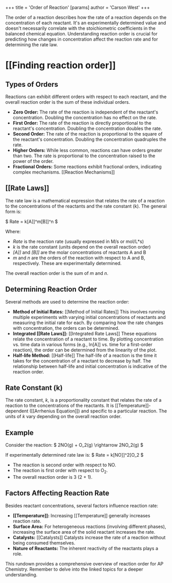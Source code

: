+++
 title = 'Order of Reaction'
[params]
	author = 'Carson West'
+++

The order of a reaction describes how the rate of a reaction depends on the concentration of each reactant. It's an experimentally determined value and doesn't necessarily correlate with the stoichiometric coefficients in the balanced chemical equation.  Understanding reaction order is crucial for predicting how changes in concentration affect the reaction rate and for determining the rate law.
# [[Finding reaction order]]

## Types of Orders

Reactions can exhibit different orders with respect to each reactant, and the overall reaction order is the sum of these individual orders.

* **Zero Order:** The rate of the reaction is independent of the reactant's concentration.  Doubling the concentration has no effect on the rate.
* **First Order:** The rate of the reaction is directly proportional to the reactant's concentration. Doubling the concentration doubles the rate.
* **Second Order:** The rate of the reaction is proportional to the square of the reactant's concentration. Doubling the concentration quadruples the rate.
* **Higher Orders:**  While less common, reactions can have orders greater than two.  The rate is proportional to the concentration raised to the power of the order.
* **Fractional Orders:** Some reactions exhibit fractional orders, indicating complex mechanisms. [[Reaction Mechanisms]]


## [[Rate Laws]]

The rate law is a mathematical expression that relates the rate of a reaction to the concentrations of the reactants and the rate constant (k).  The general form is:

 $ Rate = k[A]]^m[B]]^n $ 

Where:

* *Rate* is the reaction rate (usually expressed in M/s or mol/L*s)
* *k* is the rate constant (units depend on the overall reaction order)
* *[A]]* and *[B]]* are the molar concentrations of reactants A and B
* *m* and *n* are the orders of the reaction with respect to A and B, respectively.  These are experimentally determined.

The overall reaction order is the sum of *m* and *n*.

## Determining Reaction Order

Several methods are used to determine the reaction order:

* **Method of Initial Rates:**  [[Method of Initial Rates]] This involves running multiple experiments with varying initial concentrations of reactants and measuring the initial rate for each.  By comparing how the rate changes with concentration, the orders can be determined.
* **Integrated [[Rate Laws]]:** [[Integrated Rate Laws]]  These equations relate the concentration of a reactant to time. By plotting concentration vs. time data in various forms (e.g., ln[A]] vs. time for a first-order reaction), the order can be determined from the linearity of the plot.
* **Half-life Method:** [[Half-life]] The half-life of a reaction is the time it takes for the concentration of a reactant to decrease by half.  The relationship between half-life and initial concentration is indicative of the reaction order.


## Rate Constant (k)

The rate constant, *k*, is a proportionality constant that relates the rate of a reaction to the concentrations of the reactants. It is [[Temperature]]-dependent ([[Arrhenius Equation]]) and specific to a particular reaction. The units of *k* vary depending on the overall reaction order.


## Example

Consider the reaction:  $ 2NO(g) + O_2(g) \rightarrow 2NO_2(g) $ 

If experimentally determined rate law is:  $ Rate = k[NO]]^2[O_2 $ 

* The reaction is second order with respect to NO.
* The reaction is first order with respect to O<sub>2</sub>.
* The overall reaction order is 3 (2 + 1).


## Factors Affecting Reaction Rate

Besides reactant concentrations, several factors influence reaction rate:

* **[[Temperature]]:**  Increasing [[Temperature]] generally increases reaction rate.
* **Surface Area:** For heterogeneous reactions (involving different phases), increasing the surface area of the solid reactant increases the rate.
* **Catalysts:** [[Catalysts]]  Catalysts increase the rate of a reaction without being consumed themselves.
* **Nature of Reactants:** The inherent reactivity of the reactants plays a role.


This rundown provides a comprehensive overview of reaction order for AP Chemistry.  Remember to delve into the linked topics for a deeper understanding.
